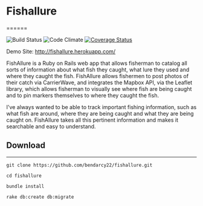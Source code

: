 # Fishallure
======


![Build Status](https://codeship.com/projects/7d3602c0-284e-0134-eaa6-0e5bf792534a/status?branch=master)
![Code Climate](https://codeclimate.com/github/bendarcy22/fishallure.png)
[![Coverage Status](https://coveralls.io/repos/github/bendarcy22/fishallure/badge.svg?branch=master)](https://coveralls.io/github/bendarcy22/fishallure?branch=master)

Demo Site: http://fishallure.herokuapp.com/


FishAllure is a Ruby on Rails web app that allows fisherman to catalog all sorts of information about what fish they caught, what lure they used and where they caught the fish. FishAllure allows fishermen to post photos of their catch via CarrierWave, and integrates the Mapbox API, via the Leaflet library, which allows fisherman to visually see where fish are being caught and to pin markers themselves to where they caught the fish.

I've always wanted to be able to track important fishing information, such as what fish are around, where they are being caught and what they are being caught on. FishAllure takes all this pertinent information and makes it searchable and easy to understand.

## Download
------

```git clone https://github.com/bendarcy22/fishallure.git```

```cd fishallure```

```bundle install```

```rake db:create db:migrate```
